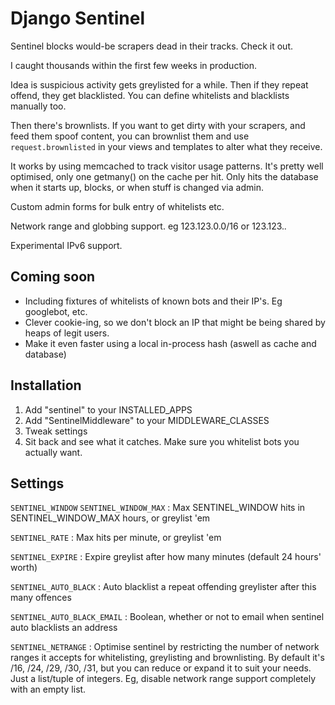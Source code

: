 Django Sentinel
===============

Sentinel blocks would-be scrapers dead in their tracks. Check it out. 

I caught thousands within the first few weeks in production. 

Idea is suspicious activity gets greylisted for a while. Then if they repeat offend, they
get blacklisted. You can define whitelists and blacklists manually too.

Then there's brownlists. If you want to get dirty with your scrapers, and feed them spoof
content, you can brownlist them and use `request.brownlisted` in your views and templates
to alter what they receive.

It works by using memcached to track visitor usage patterns. It's pretty well optimised, 
only one getmany() on the cache per hit. Only hits the database when it starts up, blocks,
or when stuff is changed via admin.

Custom admin forms for bulk entry of whitelists etc.

Network range and globbing support. eg 123.123.0.0/16 or 123.123.*.*

Experimental IPv6 support.


Coming soon
-----------

* Including fixtures of whitelists of known bots and their IP's. Eg googlebot, etc.
* Clever cookie-ing, so we don't block an IP that might be being shared by heaps of legit users.
* Make it even faster using a local in-process hash (aswell as cache and database)


Installation
------------

1. Add "sentinel" to your INSTALLED\_APPS
2. Add "SentinelMiddleware" to your MIDDLEWARE\_CLASSES
3. Tweak settings
4. Sit back and see what it catches. Make sure you whitelist bots you actually want.


Settings
--------

`SENTINEL_WINDOW`
`SENTINEL_WINDOW_MAX`
:   Max SENTINEL_WINDOW hits in SENTINEL_WINDOW_MAX hours, or greylist 'em

`SENTINEL_RATE`
:   Max hits per minute, or greylist 'em

`SENTINEL_EXPIRE`
:   Expire greylist after how many minutes (default 24 hours' worth)

`SENTINEL_AUTO_BLACK`
:   Auto blacklist a repeat offending greylister after this many offences

`SENTINEL_AUTO_BLACK_EMAIL`
:   Boolean, whether or not to email when sentinel auto blacklists an address

`SENTINEL_NETRANGE`
:   Optimise sentinel by restricting the number of network ranges it accepts
    for whitelisting, greylisting and brownlisting.
    By default it's /16, /24, /29, /30, /31, but you can reduce or expand it 
    to suit your needs. 
    Just a list/tuple of integers.
    Eg, disable network range support completely with an empty list. 




